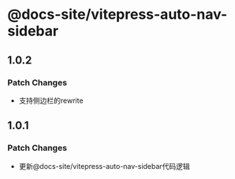 # @docs-site/vitepress-auto-nav-sidebar

## 1.0.2

### Patch Changes

- 支持侧边栏的rewrite

## 1.0.1

### Patch Changes

- 更新@docs-site/vitepress-auto-nav-sidebar代码逻辑
